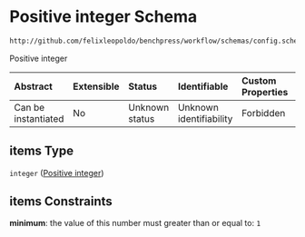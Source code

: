# Positive integer Schema

```txt
http://github.com/felixleopoldo/benchpress/workflow/schemas/config.schema.json#/definitions/flexnatnum/anyOf/1/items
```

Positive integer

| Abstract            | Extensible | Status         | Identifiable            | Custom Properties | Additional Properties | Access Restrictions | Defined In                                                       |
| :------------------ | :--------- | :------------- | :---------------------- | :---------------- | :-------------------- | :------------------ | :--------------------------------------------------------------- |
| Can be instantiated | No         | Unknown status | Unknown identifiability | Forbidden         | Allowed               | none                | [config.schema.json*](config.schema.json "open original schema") |

## items Type

`integer` ([Positive integer](config-definitions-positive-integer.md))

## items Constraints

**minimum**: the value of this number must greater than or equal to: `1`
